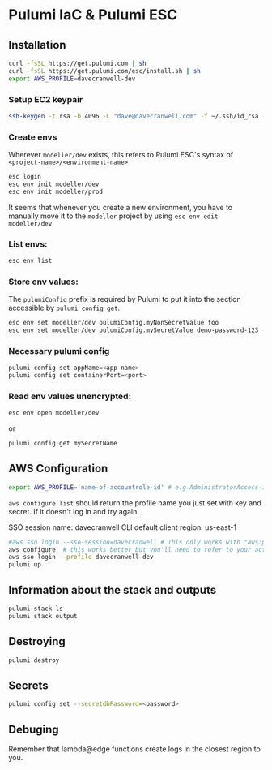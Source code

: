 # Pulumi IaC & Pulumi ESC

## Installation

```bash
curl -fsSL https://get.pulumi.com | sh
curl -fsSL https://get.pulumi.com/esc/install.sh | sh
export AWS_PROFILE=davecranwell-dev
```

### Setup EC2 keypair

```bash
ssh-keygen -t rsa -b 4096 -C "dave@davecranwell.com" -f ~/.ssh/id_rsa -N ""
```

### Create envs

Wherever `modeller/dev` exists, this refers to Pulumi ESC's syntax of `<project-name>/<environment-name>`

```bash
esc login
esc env init modeller/dev
esc env init modeller/prod
```

It seems that whenever you create a new environment, you have to manually move it to the `modeller` project by using `esc env edit modeller/dev`

### List envs:

```bash
esc env list
```

### Store env values:

The `pulumiConfig` prefix is required by Pulumi to put it into the section accessible by `pulumi config get`.

```bash
esc env set modeller/dev pulumiConfig.myNonSecretValue foo
esc env set modeller/dev pulumiConfig.mySecretValue demo-password-123 --secret
```

### Necessary pulumi config

```bash
pulumi config set appName=<app-name>
pulumi config set containerPort=<port>
```

### Read env values unencrypted:

```bash
esc env open modeller/dev
```

or

```bash
pulumi config get mySecretName
```

## AWS Configuration

```bash
export AWS_PROFILE='name-of-accountrole-id' # e.g AdministratorAccess-1234567890
```

`aws configure list` should return the profile name you just set with key and secret. If it doesn't log in and try again.

SSO session name: davecranwell
CLI default client region: us-east-1

```bash
#aws sso login --sso-session=davecranwell # This only works with "aws:profile: davecranwell-dev" in the Pulumi.dev.yaml file, which we can't commit because it breaks Github actions
aws configure  # this works better but you'll need to refer to your actual aws key/secret
aws sso login --profile davecranwell-dev
pulumi up
```

## Information about the stack and outputs

```bash
pulumi stack ls
pulumi stack output
```

## Destroying

```bash
pulumi destroy
```

## Secrets

```bash
pulumi config set --secretdbPassword=<password>
```

## Debuging

Remember that lambda@edge functions create logs in the closest region to you.
